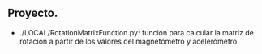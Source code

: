 ## Proyecto.

- ./LOCAL/RotationMatrixFunction.py: función para calcular la matriz de rotación a partir de los valores del magnetómetro y acelerómetro.

